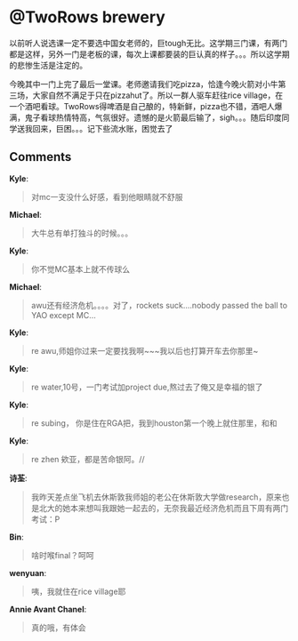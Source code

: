 # @TwoRows brewery

<div id="msgcns!9884D0A402622CB2!479" class="bvMsg">以前听人说选课一定不要选中国女老师的，巨tough无比。这学期三门课，有两门都是这样，另外一门是老板的课，每次上课都要装的巨认真的样子。。。所以这学期的悲惨生活是注定的。<p>
今晚其中一门上完了最后一堂课。老师邀请我们吃pizza，恰逢今晚火箭对小牛第三场，大家自然不满足于只在pizzahut了。所以一群人驱车赶往rice village，在一个酒吧看球。TwoRows得啤酒是自己酿的，特新鲜，pizza也不错，酒吧人爆满，鬼子看球热情特高，气氛很好。遗憾的是火箭最后输了，sigh。。。随后印度同学送我回来，巨困。。。记下些流水账，困觉去了</div>

## Comments

**Kyle**:
> 对mc一支没什么好感，看到他眼睛就不舒服

**Michael**:
> 大牛总有单打独斗的时候。。。

**Kyle**:
> 你不觉MC基本上就不传球么

**Michael**:
> awu还有经济危机。。。。对了，rockets suck....nobody passed the ball to YAO except MC...

**Kyle**:
> re awu,师姐你过来一定要找我啊~~~我以后也打算开车去你那里~

**Kyle**:
> re water,10号，一门考试加project due,熬过去了俺又是幸福的银了

**Kyle**:
> re subing， 你是住在RGA把，我到houston第一个晚上就住那里，和和

**Kyle**:
> re zhen 欸亚，都是苦命银阿。//

**诗荃**:
> 我昨天差点坐飞机去休斯敦我师姐的老公在休斯敦大学做research，原来也是北大的她本来想叫我跟她一起去的，无奈我最近经济危机而且下周有两门考试：P

**Bin**:
> 啥时喉final？呵呵

**wenyuan**:
> 咦，我就住在rice village耶

**Annie Avant Chanel**:
> 真的哦，有体会

